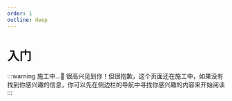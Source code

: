 ```yaml
---
order: 1
outline: deep
---
```

# 入门

 :::warning 施工中...🚧
 很高兴见到你！但很抱歉，这个页面还在施工中，如果没有找到你感兴趣的信息，你可以先在侧边栏的导航中寻找你感兴趣的内容来开始阅读
 :::